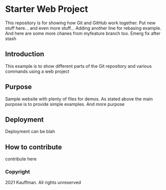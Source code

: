 # Starter Web Project

This repository is for showing how Git and GitHub work together. Put new stuff here... and even more stuff... Adding another line for 
rebasing example. And here are some more chanes from
myfeature branch too.
Emerg fix after stash

## Introduction
This example is to show different parts of the Git repository and various commands using a web project

## Purpose

Sample website with plenty of files for demos. As stated above the main purpose is to provide simple examples. And more purpose

## Deployment
Deployment can be blah

## How to contribute
contribute here

### Copyright
2021 Kauffman. All rights unreserved
